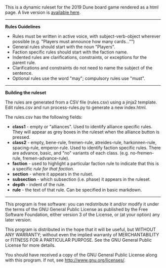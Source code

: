 This is a dynamic ruleset for the 2019 Dune board game rendered as a html page. 
A live version is [available here](http://andrewc.me/dune/).

---

**Rules Guidelines**

- Rules must be written in active voice, with subject-verb-object wherever possible (e.g. "Players must announce how many cards..."")
- General rules should start with the noun "Players".
- Faction specific rules should start with the faction name.
- Indented rules are clarifications, constraints, or exceptions for the parent rule.
- Clarifications and constraints do not need to name the subject of the sentence.
- Optional rules use the word "may"; compulsory rules use "must".

---

**Building the ruleset**

The rules are generated from a CSV file (rules.csv) using a jinja2 template. Edit rules.csv and run process-rules.py to generate a new index.html.

The rules.csv has the following fields:

- **class1** - empty or "alliances". Used to identify alliance specific rules. They will appear as grey boxes in the ruleset when the alliance button is pressed.
- **class2** - empty, bene-rule, fremen-rule, atreides-rule, harkonnen-rule, spacing-rule, emperor-rule. Used to identify faction specific rules. There are advance, basic, and "no" variants of each class. (e.g. no-fremen-rule, fremen-advance-rule).
- **faction** - used to highlight a particular faction rule to indicate that this is a specific *rule for that faction*.
- **section** - where it appears in the rulset.
- **subsection** - which subsection (i.e. phase) it appears in the ruleset.
- **depth** - indent of the rule.
- **rule** - the text of that rule. Can be specified in basic markdown.

--- 

This program is free software: you can redistribute it and/or modify it under the terms of the GNU General Public License as published by the Free Software Foundation, either version 3 of the License, or (at your option) any later version.

This program is distributed in the hope that it will be useful, but WITHOUT ANY WARRANTY; without even the implied warranty of  MERCHANTABILITY or FITNESS FOR A PARTICULAR PURPOSE. See the GNU General Public License for more details.

You should have received a copy of the GNU General Public License along with this program.  If not, see <http://www.gnu.org/licenses/>.
